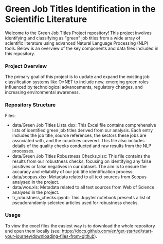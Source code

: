 # Green Job Titles Identification in the Scientific Literature

Welcome to the Green Job Titles Project repository! This project involves identifying and classifying as "green" job titles from a wide array of scientific literature using advanced Natural Language Processing (NLP) tools. Below is an overview of the key components and data files included in this repository.

### Project Overview
The primary goal of this project is to update and expand the existing job classification systems like O*NET to include new, emerging green roles influenced by technological advancements, regulatory changes, and increasing environmental awareness.

### Repository Structure
Files:
- data/Green Job Titles Lists.xlsx: This Excel file contains comprehensive lists of identified green job titles derived from our analysis. Each entry includes the job title, source references, the sectors these jobs are associated with, and the countries covered. This file also includes details of the quality checks conducted and raw results from the NLP processes.
- data/Green Job Titles Robustness Checks.xlsx: This file contains the results from our robustness checks, focusing on identifying any false positives or false negatives in our dataset. The aim is to ensure the accuracy and reliability of our job title identification process.
- data/scopus.xlsx: Metadata related to all text sources from Scopus analysed in the project.
- data/wos.xls: Metadata related to all text sources from Web of Science analysed in the project.
- tr_robustness_checks.ipynb: This Jupyter notebook presents a list of pseudorandomly selected articles used for robustness checks.


### Usage
To view the excel files the easiest way is to download the whole repository and open them locally (see: https://docs.github.com/en/get-started/start-your-journey/downloading-files-from-github). 

